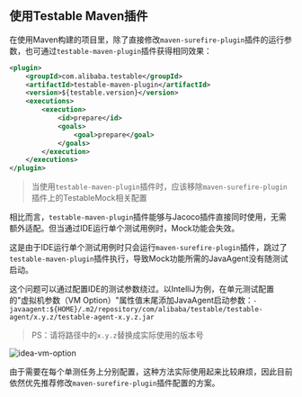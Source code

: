 使用Testable Maven插件
---

在使用Maven构建的项目里，除了直接修改`maven-surefire-plugin`插件的运行参数，也可通过`testable-maven-plugin`插件获得相同效果：

```xml
<plugin>
    <groupId>com.alibaba.testable</groupId>
    <artifactId>testable-maven-plugin</artifactId>
    <version>${testable.version}</version>
    <executions>
        <execution>
            <id>prepare</id>
            <goals>
                <goal>prepare</goal>
            </goals>
        </execution>
    </executions>
</plugin>
```

> 当使用`testable-maven-plugin`插件时，应该移除`maven-surefire-plugin`插件上的TestableMock相关配置

相比而言，`testable-maven-plugin`插件能够与Jacoco插件直接同时使用，无需额外适配。但当通过IDE运行单个测试用例时，Mock功能会失效。

这是由于IDE运行单个测试用例时只会运行`maven-surefire-plugin`插件，跳过了`testable-maven-plugin`插件执行，导致Mock功能所需的JavaAgent没有随测试启动。

这个问题可以通过配置IDE的测试参数绕过。以IntelliJ为例，在单元测试配置的"虚拟机参数（VM Option）"属性值末尾添加JavaAgent启动参数：`-javaagent:${HOME}/.m2/repository/com/alibaba/testable/testable-agent/x.y.z/testable-agent-x.y.z.jar`

> PS：请将路径中的`x.y.z`替换成实际使用的版本号

![idea-vm-option](https://testable-code.oss-cn-beijing.aliyuncs.com/idea-vm-option.png)

由于需要在每个单测任务上分别配置，这种方法实际使用起来比较麻烦，因此目前依然优先推荐修改`maven-surefire-plugin`插件配置的方案。
